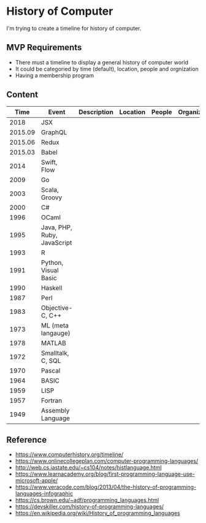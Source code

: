 # History of Computer
I'm trying to create a timeline for history of computer.

## MVP Requirements
- There must a timeline to display a general history of computer world
- It could be categoried by time (default), location, people and orgnization
- Having a membership program

## Content

| Time | Event | Description | Location | People | Organization |
| --- | --- | --- | --- | --- | --- |
| 2018 | JSX |||||
| 2015.09 | GraphQL |||||
| 2015.06 | Redux |||||
| 2015.03 | Babel |||||
| 2014 | Swift, Flow | | | | |
| 2009 | Go |||||
| 2003 | Scala, Groovy |||||
| 2000 | C# |||||
| 1996 | OCaml | | | | |
| 1995 | Java, PHP, Ruby, JavaScript |||||
| 1993 | R |||||
| 1991 | Python, Visual Basic |||||
| 1990 | Haskell |||||
| 1987 | Perl |||||
| 1983 | Objective-C, C++ |||||
| 1973 | ML (meta langauge) | | | | |
| 1978 | MATLAB ||||||
| 1972 | Smalltalk, C, SQL |||||
| 1970 | Pascal |||||
| 1964 | BASIC |||||
| 1959 | LISP |||||
| 1957 | Fortran |||||
| 1949 | Assembly Language |||||

## Reference
- https://www.computerhistory.org/timeline/
- https://www.onlinecollegeplan.com/computer-programming-languages/
- http://web.cs.iastate.edu/~cs104/notes/histlanguage.html
- https://www.learnacademy.org/blog/first-programming-language-use-microsoft-apple/
- https://www.veracode.com/blog/2013/04/the-history-of-programming-languages-infographic
- https://cs.brown.edu/~adf/programming_languages.html
- https://devskiller.com/history-of-programming-languages/
- https://en.wikipedia.org/wiki/History_of_programming_languages

